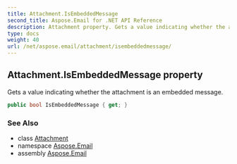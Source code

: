 ```yaml
---
title: Attachment.IsEmbeddedMessage
second_title: Aspose.Email for .NET API Reference
description: Attachment property. Gets a value indicating whether the attachment is an embedded message
type: docs
weight: 40
url: /net/aspose.email/attachment/isembeddedmessage/
---
```

## Attachment.IsEmbeddedMessage property

Gets a value indicating whether the attachment is an embedded message.

```csharp
public bool IsEmbeddedMessage { get; }
```

### See Also

* class [Attachment](../)
* namespace [Aspose.Email](../../attachment/)
* assembly [Aspose.Email](../../../)


